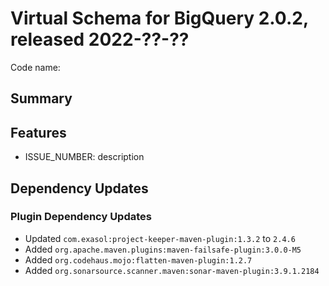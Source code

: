 # Virtual Schema for BigQuery 2.0.2, released 2022-??-??

Code name:

## Summary

## Features

* ISSUE_NUMBER: description

## Dependency Updates

### Plugin Dependency Updates

* Updated `com.exasol:project-keeper-maven-plugin:1.3.2` to `2.4.6`
* Added `org.apache.maven.plugins:maven-failsafe-plugin:3.0.0-M5`
* Added `org.codehaus.mojo:flatten-maven-plugin:1.2.7`
* Added `org.sonarsource.scanner.maven:sonar-maven-plugin:3.9.1.2184`
